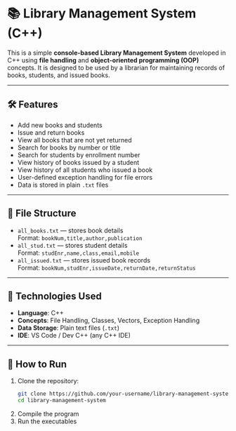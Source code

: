 # 📚 Library Management System (C++)

This is a simple **console-based Library Management System** developed in C++ using **file handling** and **object-oriented programming (OOP)** concepts. It is designed to be used by a librarian for maintaining records of books, students, and issued books.

---

## 🛠 Features

- Add new books and students
- Issue and return books
- View all books that are not yet returned
- Search for books by number or title
- Search for students by enrollment number
- View history of books issued by a student
- View history of all students who issued a book
- User-defined exception handling for file errors
- Data is stored in plain `.txt` files

---

## 📁 File Structure

- `all_books.txt` — stores book details  
  Format: `bookNum,title,author,publication`
- `all_stud.txt` — stores student details  
  Format: `studEnr,name,class,email,mobile`
- `all_issued.txt` — stores issued book records  
  Format: `bookNum,studEnr,issueDate,returnDate,returnStatus`

---

## 🧱 Technologies Used

- **Language**: C++
- **Concepts**: File Handling, Classes, Vectors, Exception Handling
- **Data Storage**: Plain text files (`.txt`)
- **IDE**:  VS Code / Dev C++ (any C++ IDE)

---

## 🚀 How to Run

1. Clone the repository:
   ```bash
   git clone https://github.com/your-username/library-management-system.git
   cd library-management-system

2. Compile the program
3. Run the executables